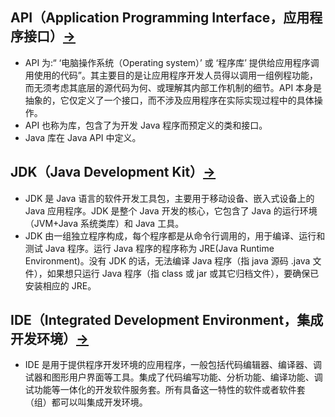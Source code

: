 ## API（Application Programming Interface，应用程序接口）[->](https://baike.baidu.com/item/API%E5%87%BD%E6%95%B0/9554990?fr=aladdin)
* API 为:“ ‘电脑操作系统（Operating system）’ 或 ‘程序库’ 提供给应用程序调用使用的代码”。其主要目的是让应用程序开发人员得以调用一组例程功能，而无须考虑其底层的源代码为何、或理解其内部工作机制的细节。API 本身是抽象的，它仅定义了一个接口，而不涉及应用程序在实际实现过程中的具体操作。
* API 也称为库，包含了为开发 Java 程序而预定义的类和接口。
* Java 库在 Java API 中定义。

## JDK（Java Development Kit）[->](https://baike.baidu.com/item/jdk/1011)
* JDK 是 Java 语言的软件开发工具包，主要用于移动设备、嵌入式设备上的 Java 应用程序。JDK 是整个 Java 开发的核心，它包含了 Java 的运行环境（JVM+Java 系统类库）和 Java 工具。
* JDK 由一组独立程序构成，每个程序都是从命令行调用的，用于编译、运行和测试 Java 程序。运行 Java 程序的程序称为 JRE(Java Runtime Environment)。没有 JDK 的话，无法编译 Java 程序（指 java 源码 .java 文件），如果想只运行 Java 程序（指 class 或 jar 或其它归档文件），要确保已安装相应的 JRE。

## IDE（Integrated Development Environment，集成开发环境）[->](https://baike.baidu.com/item/%E9%9B%86%E6%88%90%E5%BC%80%E5%8F%91%E7%8E%AF%E5%A2%83/298524?fromtitle=IDE&fromid=8232086)
* IDE 是用于提供程序开发环境的应用程序，一般包括代码编辑器、编译器、调试器和图形用户界面等工具。集成了代码编写功能、分析功能、编译功能、调试功能等一体化的开发软件服务套。所有具备这一特性的软件或者软件套（组）都可以叫集成开发环境。
